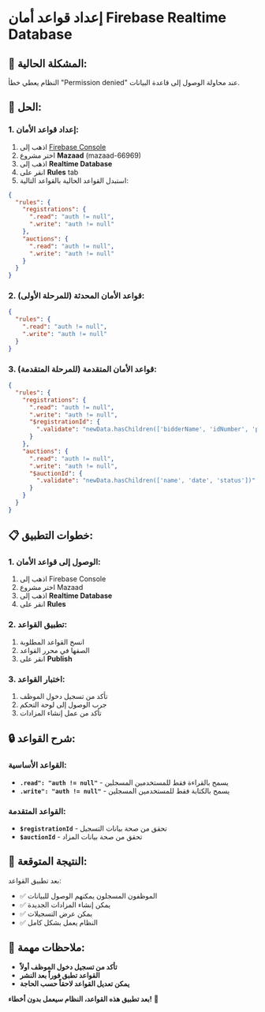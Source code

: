 # إعداد قواعد أمان Firebase Realtime Database

## 🚨 المشكلة الحالية:
النظام يعطي خطأ "Permission denied" عند محاولة الوصول إلى قاعدة البيانات.

## 🔧 الحل:

### 1. إعداد قواعد الأمان:
1. اذهب إلى [Firebase Console](https://console.firebase.google.com/)
2. اختر مشروع **Mazaad** (mazaad-66969)
3. اذهب إلى **Realtime Database**
4. انقر على **Rules** tab
5. استبدل القواعد الحالية بالقواعد التالية:

```json
{
  "rules": {
    "registrations": {
      ".read": "auth != null",
      ".write": "auth != null"
    },
    "auctions": {
      ".read": "auth != null",
      ".write": "auth != null"
    }
  }
}
```

### 2. قواعد الأمان المحدثة (للمرحلة الأولى):
```json
{
  "rules": {
    ".read": "auth != null",
    ".write": "auth != null"
  }
}
```

### 3. قواعد الأمان المتقدمة (للمرحلة المتقدمة):
```json
{
  "rules": {
    "registrations": {
      ".read": "auth != null",
      ".write": "auth != null",
      "$registrationId": {
        ".validate": "newData.hasChildren(['bidderName', 'idNumber', 'phoneNumber', 'status'])"
      }
    },
    "auctions": {
      ".read": "auth != null",
      ".write": "auth != null",
      "$auctionId": {
        ".validate": "newData.hasChildren(['name', 'date', 'status'])"
      }
    }
  }
}
```

## 📋 خطوات التطبيق:

### 1. الوصول إلى قواعد الأمان:
1. اذهب إلى Firebase Console
2. اختر مشروع Mazaad
3. اذهب إلى **Realtime Database**
4. انقر على **Rules**

### 2. تطبيق القواعد:
1. انسخ القواعد المطلوبة
2. الصقها في محرر القواعد
3. انقر على **Publish**

### 3. اختبار القواعد:
1. تأكد من تسجيل دخول الموظف
2. جرب الوصول إلى لوحة التحكم
3. تأكد من عمل إنشاء المزادات

## 🔒 شرح القواعد:

### القواعد الأساسية:
- **`.read": "auth != null"`** - يسمح بالقراءة فقط للمستخدمين المسجلين
- **`.write": "auth != null"`** - يسمح بالكتابة فقط للمستخدمين المسجلين

### القواعد المتقدمة:
- **`$registrationId`** - تحقق من صحة بيانات التسجيل
- **`$auctionId`** - تحقق من صحة بيانات المزاد

## 🎯 النتيجة المتوقعة:
بعد تطبيق القواعد:
- ✅ الموظفون المسجلون يمكنهم الوصول للبيانات
- ✅ يمكن إنشاء المزادات الجديدة
- ✅ يمكن عرض التسجيلات
- ✅ النظام يعمل بشكل كامل

## 🚨 ملاحظات مهمة:
- **تأكد من تسجيل دخول الموظف أولاً**
- **القواعد تطبق فوراً بعد النشر**
- **يمكن تعديل القواعد لاحقاً حسب الحاجة**

**بعد تطبيق هذه القواعد، النظام سيعمل بدون أخطاء!** 🎉
